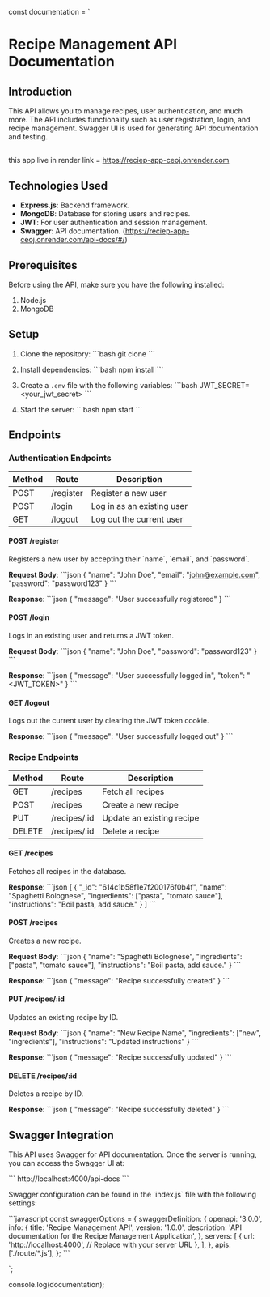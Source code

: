 const documentation = `
# Recipe Management API Documentation

## Introduction

This API allows you to manage recipes, user authentication, and much more. The API includes functionality such as user registration, login, and recipe management. Swagger UI is used for generating API documentation and testing.


##
this app live in render 
link = https://reciep-app-ceoj.onrender.com


## Technologies Used
- **Express.js**: Backend framework.
- **MongoDB**: Database for storing users and recipes.
- **JWT**: For user authentication and session management.
- **Swagger**: API documentation. (https://reciep-app-ceoj.onrender.com/api-docs/#/)

## Prerequisites

Before using the API, make sure you have the following installed:
1. Node.js
2. MongoDB

## Setup

1. Clone the repository:
   \`\`\`bash
   git clone <repository-url>
   \`\`\`

2. Install dependencies:
   \`\`\`bash
   npm install
   \`\`\`

3. Create a `.env` file with the following variables:
   \`\`\`bash
   JWT_SECRET=<your_jwt_secret>
   \`\`\`

4. Start the server:
   \`\`\`bash
   npm start
   \`\`\`

## Endpoints

### Authentication Endpoints

| Method | Route        | Description                  |
|--------|--------------|------------------------------|
| POST   | /register     | Register a new user          |
| POST   | /login        | Log in as an existing user   |
| GET    | /logout       | Log out the current user     |

#### POST /register
Registers a new user by accepting their \`name\`, \`email\`, and \`password\`.

**Request Body**:
\`\`\`json
{
  "name": "John Doe",
  "email": "john@example.com",
  "password": "password123"
}
\`\`\`

**Response**:
\`\`\`json
{
  "message": "User successfully registered"
}
\`\`\`

#### POST /login
Logs in an existing user and returns a JWT token.

**Request Body**:
\`\`\`json
{
  "name": "John Doe",
  "password": "password123"
}
\`\`\`

**Response**:
\`\`\`json
{
  "message": "User successfully logged in",
  "token": "<JWT_TOKEN>"
}
\`\`\`

#### GET /logout
Logs out the current user by clearing the JWT token cookie.

**Response**:
\`\`\`json
{
  "message": "User successfully logged out"
}
\`\`\`

### Recipe Endpoints

| Method | Route           | Description                      |
|--------|-----------------|----------------------------------|
| GET    | /recipes         | Fetch all recipes                |
| POST   | /recipes         | Create a new recipe              |
| PUT    | /recipes/:id     | Update an existing recipe        |
| DELETE | /recipes/:id     | Delete a recipe                  |

#### GET /recipes
Fetches all recipes in the database.

**Response**:
\`\`\`json
[
  {
    "_id": "614c1b58f1e7f200176f0b4f",
    "name": "Spaghetti Bolognese",
    "ingredients": ["pasta", "tomato sauce"],
    "instructions": "Boil pasta, add sauce."
  }
]
\`\`\`

#### POST /recipes
Creates a new recipe.

**Request Body**:
\`\`\`json
{
  "name": "Spaghetti Bolognese",
  "ingredients": ["pasta", "tomato sauce"],
  "instructions": "Boil pasta, add sauce."
}
\`\`\`

**Response**:
\`\`\`json
{
  "message": "Recipe successfully created"
}
\`\`\`

#### PUT /recipes/:id
Updates an existing recipe by ID.

**Request Body**:
\`\`\`json
{
  "name": "New Recipe Name",
  "ingredients": ["new", "ingredients"],
  "instructions": "Updated instructions"
}
\`\`\`

**Response**:
\`\`\`json
{
  "message": "Recipe successfully updated"
}
\`\`\`

#### DELETE /recipes/:id
Deletes a recipe by ID.

**Response**:
\`\`\`json
{
  "message": "Recipe successfully deleted"
}
\`\`\`

## Swagger Integration

This API uses Swagger for API documentation. Once the server is running, you can access the Swagger UI at:

\`\`\`
http://localhost:4000/api-docs
\`\`\`

Swagger configuration can be found in the \`index.js\` file with the following settings:

\`\`\`javascript
const swaggerOptions = {
    swaggerDefinition: {
        openapi: '3.0.0',
        info: {
            title: 'Recipe Management API',
            version: '1.0.0',
            description: 'API documentation for the Recipe Management Application',
        },
        servers: [
            {
                url: 'http://localhost:4000', // Replace with your server URL
            },
        ],
    },
    apis: ['./route/*.js'],
};
\`\`\`

`;

console.log(documentation);
